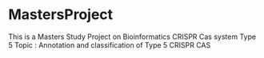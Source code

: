 # MastersProject
This is a Masters Study Project on Bioinformatics CRISPR Cas system Type 5
Topic : Annotation and classification of Type 5 CRISPR CAS
